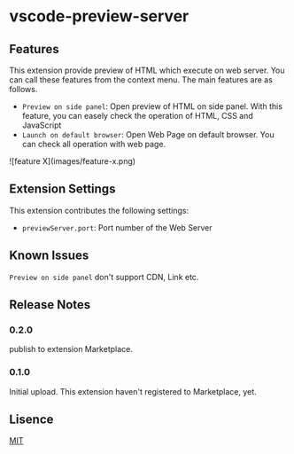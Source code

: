 # vscode-preview-server

## Features

This extension provide preview of HTML which execute on web server.
You can call these features from the context menu.
The main features are as follows.

* `Preview on side panel`: Open preview of HTML on side panel. With this feature, you can easely check the operation of HTML, CSS and JavaScript
* `Launch on default browser`: Open Web Page on default browser. You can check all operation with web page.

\!\[feature X\]\(images/feature-x.png\)

## Extension Settings

This extension contributes the following settings:

* `previewServer.port`: Port number of the Web Server

## Known Issues

`Preview on side panel` don't support CDN, Link etc.

## Release Notes

### 0.2.0
publish to extension Marketplace.

### 0.1.0
Initial upload. This extension haven't registered to Marketplace, yet.

## Lisence
[MIT](https://github.com/YuichiNukiyama/vscode-preview-server/blob/master/LICENSE)
